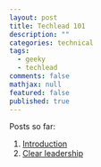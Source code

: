 ```yaml
---
layout: post
title: Techlead 101
description: ""
categories: technical
tags:
  - geeky
  - techlead
comments: false
mathjax: null
featured: false
published: true
---
```



Posts so far:

1. [Introduction]({{site.url}}/technical/techlead-101-intro/)
1. [Clear leadership]({{site.url}}/technical/techlead-101-clear-leadership/)
